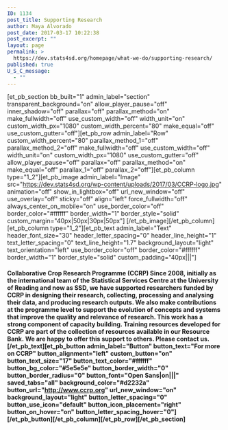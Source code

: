 ```yaml
---
ID: 1134
post_title: Supporting Research
author: Maya Alvorado
post_date: 2017-03-17 10:22:38
post_excerpt: ""
layout: page
permalink: >
  https://dev.stats4sd.org/homepage/what-we-do/supporting-research/
published: true
U_S_C_message:
  - ""
---
```

[et_pb_section bb_built="1" admin_label="section" transparent_background="on" allow_player_pause="off" inner_shadow="off" parallax="off" parallax_method="on" make_fullwidth="off" use_custom_width="off" width_unit="on" custom_width_px="1080" custom_width_percent="80" make_equal="off" use_custom_gutter="off"][et_pb_row admin_label="Row" custom_width_percent="80" parallax_method_1="off" parallax_method_2="off" make_fullwidth="off" use_custom_width="off" width_unit="on" custom_width_px="1080" use_custom_gutter="off" allow_player_pause="off" parallax="off" parallax_method="on" make_equal="off" parallax_1="off" parallax_2="off"][et_pb_column type="1_2"][et_pb_image admin_label="Image" src="https://dev.stats4sd.org/wp-content/uploads/2017/03/CCRP-logo.jpg" animation="off" show_in_lightbox="off" url_new_window="off" use_overlay="off" sticky="off" align="left" force_fullwidth="off" always_center_on_mobile="on" use_border_color="off" border_color="#ffffff" border_width="1" border_style="solid" custom_margin="40px|50px|30px|50px"] [/et_pb_image][/et_pb_column][et_pb_column type="1_2"][et_pb_text admin_label="Text" header_font_size="30" header_letter_spacing="0" header_line_height="1" text_letter_spacing="0" text_line_height="1.7" background_layout="light" text_orientation="left" use_border_color="off" border_color="#ffffff" border_width="1" border_style="solid" custom_padding="40px|||"] 
#### **Collaborative Crop Research Programme (CCRP)** Since 2008, initially as the international team of the Statistical Services Centre at the University of Reading and now as SSD, we have supported researchers funded by CCRP in designing their research, collecting, processing and analysing their data, and producing research outputs. We also make contributions at the programme level to support the evolution of concepts and systems that improve the quality and relevance of research. This work has a strong component of capacity building. Training resources developed for CCRP are part of the collection of resources available in our Resource Bank. We are happy to offer this support to others. Please contact us. [/et_pb_text][et_pb_button admin_label="Button" button_text="For more on CCRP" button_alignment="left" custom_button="on" button_text_size="17" button_text_color="#ffffff" button_bg_color="#5e5e5e" button_border_width="0" button_border_radius="0" button_font="Open Sans|on|||" saved_tabs="all" background_color="#d2232a" button_url="http://www.ccrp.org" url_new_window="on" background_layout="light" button_letter_spacing="0" button_use_icon="default" button_icon_placement="right" button_on_hover="on" button_letter_spacing_hover="0"] [/et_pb_button][/et_pb_column][/et_pb_row][/et_pb_section]